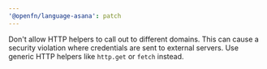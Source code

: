 ```yaml
---
'@openfn/language-asana': patch
---
```


Don't allow HTTP helpers to call out to different domains. This can cause a
security violation where credentials are sent to external servers. Use generic
HTTP helpers like `http.get` or `fetch` instead.
